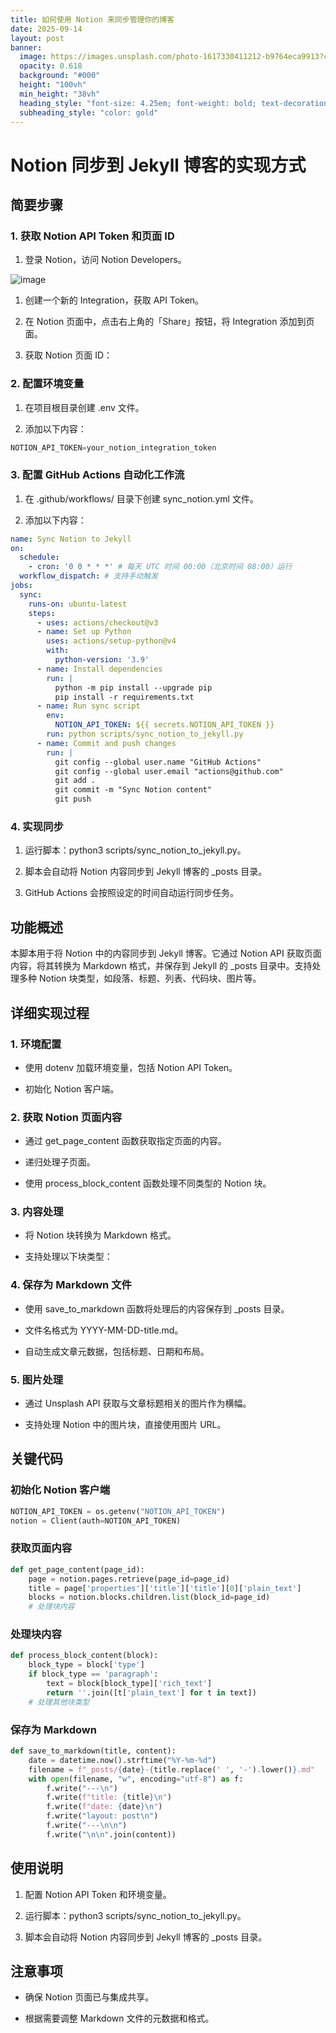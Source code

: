 ```yaml
---
title: 如何使用 Notion 来同步管理你的博客
date: 2025-09-14
layout: post
banner:
  image: https://images.unsplash.com/photo-1617330411212-b9764eca9913?crop=entropy&cs=tinysrgb&fit=max&fm=jpg&ixid=M3w2OTIwMzJ8MHwxfHJhbmRvbXx8fHx8fHx8fDE3NTc4MzgyMjN8&ixlib=rb-4.1.0&q=80&w=1080
  opacity: 0.618
  background: "#000"
  height: "100vh"
  min_height: "38vh"
  heading_style: "font-size: 4.25em; font-weight: bold; text-decoration: underline"
  subheading_style: "color: gold"
---
```


# Notion 同步到 Jekyll 博客的实现方式

## 简要步骤

### 1. 获取 Notion API Token 和页面 ID

1. 登录 Notion，访问 Notion Developers。

![image](https://prod-files-secure.s3.us-west-2.amazonaws.com/a7a0cc5a-89b9-4cda-8686-1fba0ca52f40/d19c1afe-dea5-4312-9333-786b0ba83054/image.png?X-Amz-Algorithm=AWS4-HMAC-SHA256&X-Amz-Content-Sha256=UNSIGNED-PAYLOAD&X-Amz-Credential=ASIAZI2LB466SXLE3EX4%2F20250914%2Fus-west-2%2Fs3%2Faws4_request&X-Amz-Date=20250914T082343Z&X-Amz-Expires=3600&X-Amz-Security-Token=IQoJb3JpZ2luX2VjEOD%2F%2F%2F%2F%2F%2F%2F%2F%2F%2FwEaCXVzLXdlc3QtMiJFMEMCIDG%2FVJoIV11JnZIFwDXD9invi6iZBQK8oKE5EFnoLkTfAh9r8EVXer13qQPXrMhg%2Fgxnp2mAtob6xsu0vWoFMOq0Kv8DCFkQABoMNjM3NDIzMTgzODA1IgwiEA6eqlL5ga4almEq3AOH9W5r8VT6aLcPkH2FoIgXrGTOraFmlMvHX7IYezMt3c18PReonNpEHPlB7hBqiR8QXBvwNBYqeq5LrxWFOxSvleWDnEyM8ZB9SNKRSBg75CI6NRWW5%2FeBOKpFmnNW6Z7KE3mAK%2F8deQsruzlVFfj4mVAf9RhkD%2BicNd3FbQzkP4OfUPLysh0qXdAUzPW8gSBl4uRlG5lb0Pr9NpiYzHL2N%2Bor8rES%2BqMYgCvvVYJPy2vdqaYTlvnBWwNdkwSauVAkfM0pP2VQxwTPvq6EdNEWvSz09ZsJ5TPlO57QG9o53%2FGpEhqth9qkwacpwWNu%2FTFbUIozaVQT1LMGJCXaczsbPbFRBHgBzhdnuZuIkwj2mUpkSLaxh5JFpcQfUK4gRyIVGOo4AueZfOSA2tF1deOdHkdh8%2BcxiaNa61D8sZ09XjnC07x6F9wxqrmpDqCE4%2BvuGFV2BG69vFkTQ9bfRv%2FqXrRRSYlq1dxSVIJDq6UpFoSjhSrPyT8%2FsS4g6AziFWcbYTNWqd2PpGNy7lEuyzy72sawM2dJJnI6Sl3fLBIljPFOTusO4fPkCgeIVuYZ%2FakljV%2FUjafVH5wEx3CHR0W7EIJe%2B1s6fzPabJNnnPhB8CqkPD27bK9ixMn%2F4TC94ZnGBjqnAQoOdN9X1TosL641EeEC8LaGLmhhYrOGzFLyGicENeZ%2F8Os8KPq%2Fy%2FbXktFQm%2FBqONB4vsAM5K0dDkO1AUzzUCIGPCJrI3G0tUMT%2BuPDsR4UuTQJ0XVdf0akaqpKr8RDVj0ngf1Ifu1%2FsrxydhvChmRb7tOUcFd2a0Eu5j75quhgTVtE5aIvA1d7MtD92xeOCZCnMf%2BBv3s2BioE4W1AXDwZkauULB6Z&X-Amz-Signature=76886015bbb4298770cbeded841c088e650f555983987c837f61138c074b293c&X-Amz-SignedHeaders=host&x-amz-checksum-mode=ENABLED&x-id=GetObject)

1. 创建一个新的 Integration，获取 API Token。

1. 在 Notion 页面中，点击右上角的「Share」按钮，将 Integration 添加到页面。

1. 获取 Notion 页面 ID：


### 2. 配置环境变量

1. 在项目根目录创建 .env 文件。

1. 添加以下内容：

```javascript
NOTION_API_TOKEN=your_notion_integration_token
```

### 3. 配置 GitHub Actions 自动化工作流

1. 在 .github/workflows/ 目录下创建 sync_notion.yml 文件。

1. 添加以下内容：

```yaml
name: Sync Notion to Jekyll
on:
  schedule:
    - cron: '0 0 * * *' # 每天 UTC 时间 00:00（北京时间 08:00）运行
  workflow_dispatch: # 支持手动触发
jobs:
  sync:
    runs-on: ubuntu-latest
    steps:
      - uses: actions/checkout@v3
      - name: Set up Python
        uses: actions/setup-python@v4
        with:
          python-version: '3.9'
      - name: Install dependencies
        run: |
          python -m pip install --upgrade pip
          pip install -r requirements.txt
      - name: Run sync script
        env:
          NOTION_API_TOKEN: ${{ secrets.NOTION_API_TOKEN }}
        run: python scripts/sync_notion_to_jekyll.py
      - name: Commit and push changes
        run: |
          git config --global user.name "GitHub Actions"
          git config --global user.email "actions@github.com"
          git add .
          git commit -m "Sync Notion content"
          git push
```

### 4. 实现同步

1. 运行脚本：python3 scripts/sync_notion_to_jekyll.py。

1. 脚本会自动将 Notion 内容同步到 Jekyll 博客的 _posts 目录。

1. GitHub Actions 会按照设定的时间自动运行同步任务。

## 功能概述

本脚本用于将 Notion 中的内容同步到 Jekyll 博客。它通过 Notion API 获取页面内容，将其转换为 Markdown 格式，并保存到 Jekyll 的 _posts 目录中。支持处理多种 Notion 块类型，如段落、标题、列表、代码块、图片等。

## 详细实现过程

### 1. 环境配置

- 使用 dotenv 加载环境变量，包括 Notion API Token。

- 初始化 Notion 客户端。

### 2. 获取 Notion 页面内容

- 通过 get_page_content 函数获取指定页面的内容。

- 递归处理子页面。

- 使用 process_block_content 函数处理不同类型的 Notion 块。

### 3. 内容处理

- 将 Notion 块转换为 Markdown 格式。

- 支持处理以下块类型：


### 4. 保存为 Markdown 文件

- 使用 save_to_markdown 函数将处理后的内容保存到 _posts 目录。

- 文件名格式为 YYYY-MM-DD-title.md。

- 自动生成文章元数据，包括标题、日期和布局。

### 5. 图片处理

- 通过 Unsplash API 获取与文章标题相关的图片作为横幅。

- 支持处理 Notion 中的图片块，直接使用图片 URL。

## 关键代码

### 初始化 Notion 客户端

```python
NOTION_API_TOKEN = os.getenv("NOTION_API_TOKEN")
notion = Client(auth=NOTION_API_TOKEN)
```

### 获取页面内容

```python
def get_page_content(page_id):
    page = notion.pages.retrieve(page_id=page_id)
    title = page['properties']['title']['title'][0]['plain_text']
    blocks = notion.blocks.children.list(block_id=page_id)
    # 处理块内容
```

### 处理块内容

```python
def process_block_content(block):
    block_type = block['type']
    if block_type == 'paragraph':
        text = block[block_type]['rich_text']
        return ''.join([t['plain_text'] for t in text])
    # 处理其他块类型
```

### 保存为 Markdown

```python
def save_to_markdown(title, content):
    date = datetime.now().strftime("%Y-%m-%d")
    filename = f"_posts/{date}-{title.replace(' ', '-').lower()}.md"
    with open(filename, "w", encoding="utf-8") as f:
        f.write("---\n")
        f.write(f"title: {title}\n")
        f.write(f"date: {date}\n")
        f.write("layout: post\n")
        f.write("---\n\n")
        f.write("\n\n".join(content))
```

## 使用说明

1. 配置 Notion API Token 和环境变量。

1. 运行脚本：python3 scripts/sync_notion_to_jekyll.py。

1. 脚本会自动将 Notion 内容同步到 Jekyll 博客的 _posts 目录。

## 注意事项

- 确保 Notion 页面已与集成共享。

- 根据需要调整 Markdown 文件的元数据和格式。